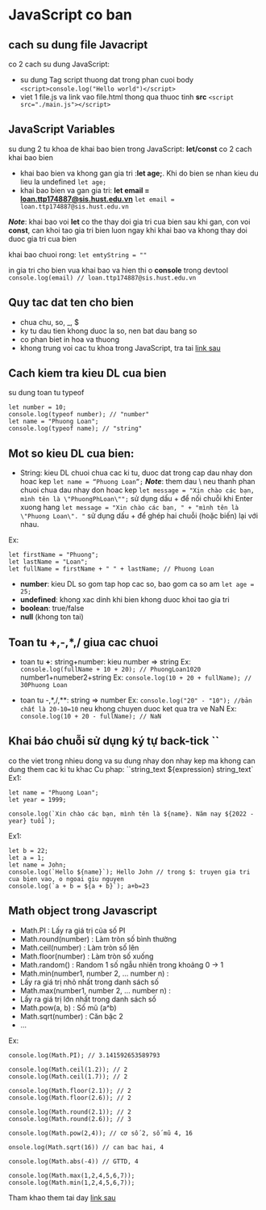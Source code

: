 # JavaScript co ban
## cach su dung file Javacript
co 2 cach su dung JavaScript:
+ su dung Tag script thuong dat trong phan cuoi body
`<script>console.log("Hello world")</script>`
+ viet 1 file.js va link vao file.html thong qua thuoc tinh **src**
`<script src="./main.js"></script>`

## JavaScript Variables
su dung 2 tu khoa de khai bao bien trong JavaScript: **let/const**
co 2 cach khai bao bien
+ khai bao bien va khong gan gia tri :**let age;**. Khi do bien se nhan kieu du lieu la undefined
`let age;`
+ khai bao bien va gan gia tri: **let email = loan.ttp174887@sis.hust.edu.vn**
`let email = loan.ttp174887@sis.hust.edu.vn`

***Note***: khai bao voi **let** co the thay doi gia tri cua bien sau khi gan, con voi **const**, can khoi tao gia tri bien luon ngay khi khai bao va khong thay doi duoc gia tri cua bien

khai bao chuoi rong:
`let emtyString = ""`

in gia tri cho bien vua khai bao va hien thi o **console** trong devtool
`console.log(email) // loan.ttp174887@sis.hust.edu.vn`
## Quy tac dat ten cho bien
+ chua chu, so, _, $
+ ky tu dau tien khong duoc la so, nen bat dau bang so
+ co phan biet in hoa va thuong
+ khong trung voi cac tu khoa trong JavaScript, tra tai [link sau](http://https://www.w3schools.com/js/js_reserved.asp)

## Cach kiem tra kieu DL cua bien
su dung toan tu typeof

    let number = 10;
    console.log(typeof number); // "number"
    let name = "Phuong Loan";
    console.log(typeof name); // "string"

## Mot so kieu DL cua bien:
+ String: kieu DL chuoi chua cac ki tu, duoc dat trong cap dau nhay don hoac kep
`let name = “Phuong Loan”;`
***Note***: them dau \ neu thanh phan chuoi chua dau nhay don hoac kep
`let message = "Xin chào các bạn, mình tên là \"PhuongPhLoan\"";`
sử dụng dấu + để nối chuỗi khi Enter xuong hang
`let message = "Xin chào các bạn, " +
"mình tên là \"Phuong Loan\". "`
sử dụng dấu + để ghép hai chuỗi (hoặc biến) lại với nhau.

Ex: 

    let firstName = "Phuong";
    let lastName = "Loan";
    let fullName = firstName + " " + lastName; // Phuong Loan


+ **number**: kieu DL so gom tap hop cac so, bao gom ca so am
  `let age = 25;`
+ **undefined**: khong xac dinh khi bien khong duoc khoi tao gia tri
+ **boolean**: true/false
+ **null** (khong ton tai)

## Toan tu +,-,*,/ giua cac chuoi
+ toan tu **+**: 
string+number: kieu number => string
Ex: `console.log(fullName + 10 + 20); // PhuongLoan1020`
number1+numeber2+string
Ex: `console.log(10 + 20 + fullName); // 30Phuong Loan`

+ toan tu -,*,/,**:
string => number
Ex: `console.log("20" - "10"); //bản chất là 20-10=10`
neu khong chuyen duoc ket qua tra ve NaN
Ex: `console.log(10 + 20 - fullName); // NaN`

## Khai báo chuỗi sử dụng ký tự back-tick ``
co the viet trong nhieu dong va su dung nhay don nhay kep ma khong can dung them cac ki tu khac
Cu phap: ``string_text ${expression} string_text`
Ex1:
    
    let name = "Phuong Loan";
    let year = 1999;

    console.log(`Xin chào các bạn, mình tên là ${name}. Năm nay ${2022 - year} tuổi`);

Ex1:
    
    let b = 22;
    let a = 1;
    let name = John;
    console.log(`Hello ${name}`); Hello John // trong $: truyen gia tri cua bien vao, o ngoai giu nguyen
    console.log(`a + b = ${a + b}`); a+b=23

## Math object trong Javascript
+ Math.PI : Lấy ra giá trị của số PI
+ Math.round(number) : Làm tròn số bình thường
+ Math.ceil(number) : Làm tròn số lên
+ Math.floor(number) : Làm tròn số xuống
+ Math.random() : Random 1 số ngẫu nhiên trong khoảng 0 -> 1
+ Math.min(number1, number 2, … number n) : 
+ Lấy ra giá trị nhỏ nhất trong danh sách số
+ Math.max(number1, number 2, … number n) :
+ Lấy ra giá trị lớn nhất trong danh sách số
+ Math.pow(a, b) : Số mũ (a^b)
+ Math.sqrt(number) : Căn bậc 2
+ …

Ex:

    console.log(Math.PI); // 3.141592653589793

    console.log(Math.ceil(1.2)); // 2
    console.log(Math.ceil(1.7)); // 2
    
    console.log(Math.floor(2.1)); // 2
    console.log(Math.floor(2.6)); // 2

    console.log(Math.round(2.1)); // 2
    console.log(Math.round(2.6)); // 3

    console.log(Math.pow(2,4)); // cơ số 2, số mũ 4, 16

    onsole.log(Math.sqrt(16)) // can bac hai, 4

    console.log(Math.abs(-4)) // GTTD, 4

    console.log(Math.max(1,2,4,5,6,7));
    console.log(Math.min(1,2,4,5,6,7));

Tham khao them tai day [link sau](http://https://www.w3schools.com/js/js_math.asp)
